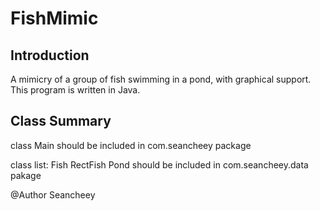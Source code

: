 # FishMimic

## Introduction
A mimicry of a group of fish swimming in a pond, with graphical support.
This program is written in Java. 

## Class Summary
class Main should be included in com.seancheey package

class list:
  Fish
  RectFish
  Pond
  should be included in com.seancheey.data pakage

@Author Seancheey
